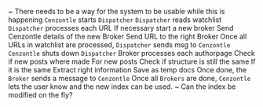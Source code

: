 ~ There needs to be a way for the system to be usable while this is happening
`Cenzontle` starts `Dispatcher`
`Dispatcher` reads watchlist
`Dispatcher` processes each URL
    If necessary start a new broker
        Send Cenzontle details of the new Broker
    Send URL to the right Broker
Once all URLs in watchlist are processed, `Dispatcher` sends msg to `Cenzontle`
`Cenzontle` shuts down `Dispatcher`
Broker processes each authorpage
    Check if new posts where made
    For new posts
        Check if structure is still the same
            If it is the same
                Extract right information
                Save as temp docs
Once done, the `Broker` sends a message to `Cenzontle`
Once all `Brokers` are done, `Cenzontle` lets the user know and the new index can be used.
~ Can the index be modified on the fly?